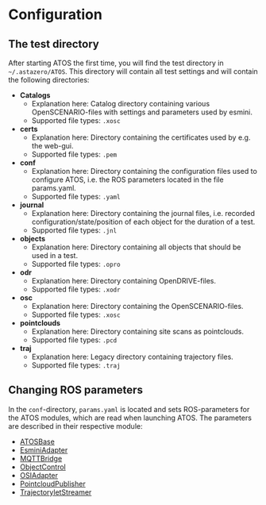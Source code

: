 # Configuration

## The test directory
After starting ATOS the first time, you will find the test directory in `~/.astazero/ATOS`. This directory will contain all test settings and will contain the following directories:

- **Catalogs**
    - Explanation here: Catalog directory containing various OpenSCENARIO-files with settings and parameters used by esmini. 
    - Supported file types: `.xosc`
- **certs**
    - Explanation here: Directory containing the certificates used by e.g. the web-gui.
    - Supported file types: `.pem`
- **conf**
    - Explanation here:  Directory containing the configuration files used to configure ATOS, i.e. the ROS parameters located in the file params.yaml.
    - Supported file types: `.yaml`
- **journal**
    - Explanation here: Directory containing the journal files, i.e. recorded configuration/state/position of each object for the duration of a test.
    - Supported file types: `.jnl`
- **objects**
    - Explanation here: Directory containing all objects that should be used in a test.
    - Supported file types: `.opro`
- **odr**
    - Explanation here: Directory containing OpenDRIVE-files.
    - Supported file types: `.xodr`
- **osc**
    - Explanation here: Directory containing the OpenSCENARIO-files.
    - Supported file types: `.xosc`
- **pointclouds**
    - Explanation here: Directory containing site scans as pointclouds.
    - Supported file types: `.pcd`
- **traj**
    - Explanation here: Legacy directory containing trajectory files.
    - Supported file types: `.traj`


## Changing ROS parameters
In the `conf`-directory, `params.yaml` is located and sets ROS-parameters for the ATOS modules, which are read when launching ATOS. The parameters are described in their respective module:

- [ATOSBase](../Modules/ATOSBase.md)
- [EsminiAdapter](../Modules/EsminiAdapter.md)
- [MQTTBridge](../Modules/MQTTBridge.md)
- [ObjectControl](../Modules/ObjectControl.md)
- [OSIAdapter](../Modules/OSIAdapter.md)
- [PointcloudPublisher](../Modules/PointcloudPublisher.md)
- [TrajectoryletStreamer](../Modules/TrajectoryletStreamer.md)
